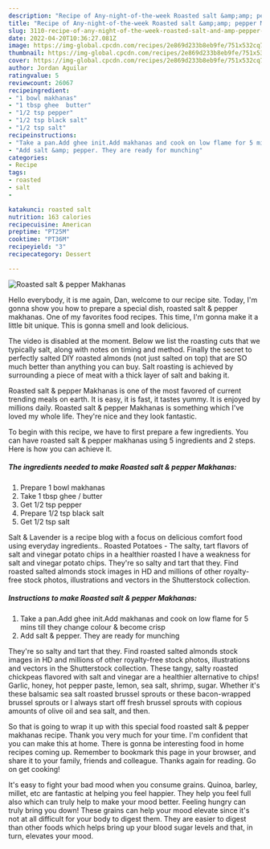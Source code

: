 ```yaml
---
description: "Recipe of Any-night-of-the-week Roasted salt &amp;amp; pepper Makhanas"
title: "Recipe of Any-night-of-the-week Roasted salt &amp;amp; pepper Makhanas"
slug: 3110-recipe-of-any-night-of-the-week-roasted-salt-and-amp-pepper-makhanas
date: 2022-04-20T10:36:27.081Z
image: https://img-global.cpcdn.com/recipes/2e869d233b8eb9fe/751x532cq70/roasted-salt-pepper-makhanas-recipe-main-photo.jpg
thumbnail: https://img-global.cpcdn.com/recipes/2e869d233b8eb9fe/751x532cq70/roasted-salt-pepper-makhanas-recipe-main-photo.jpg
cover: https://img-global.cpcdn.com/recipes/2e869d233b8eb9fe/751x532cq70/roasted-salt-pepper-makhanas-recipe-main-photo.jpg
author: Jordan Aguilar
ratingvalue: 5
reviewcount: 26067
recipeingredient:
- "1 bowl makhanas"
- "1 tbsp ghee  butter"
- "1/2 tsp pepper"
- "1/2 tsp black salt"
- "1/2 tsp salt"
recipeinstructions:
- "Take a pan.Add ghee init.Add makhanas and cook on low flame for 5 mins till they change colour &amp; become crisp"
- "Add salt &amp; pepper. They are ready for munching"
categories:
- Recipe
tags:
- roasted
- salt
- 

katakunci: roasted salt  
nutrition: 163 calories
recipecuisine: American
preptime: "PT25M"
cooktime: "PT36M"
recipeyield: "3"
recipecategory: Dessert

---
```



![Roasted salt &amp; pepper Makhanas](https://img-global.cpcdn.com/recipes/2e869d233b8eb9fe/751x532cq70/roasted-salt-pepper-makhanas-recipe-main-photo.jpg)

Hello everybody, it is me again, Dan, welcome to our recipe site. Today, I'm gonna show you how to prepare a special dish, roasted salt &amp; pepper makhanas. One of my favorites food recipes. This time, I'm gonna make it a little bit unique. This is gonna smell and look delicious.

The video is disabled at the moment. Below we list the roasting cuts that we typically salt, along with notes on timing and method. Finally the secret to perfectly salted DIY roasted almonds (not just salted on top) that are SO much better than anything you can buy. Salt roasting is achieved by surrounding a piece of meat with a thick layer of salt and baking it.

Roasted salt &amp; pepper Makhanas is one of the most favored of current trending meals on earth. It is easy, it is fast, it tastes yummy. It is enjoyed by millions daily. Roasted salt &amp; pepper Makhanas is something which I've loved my whole life. They're nice and they look fantastic.


To begin with this recipe, we have to first prepare a few ingredients. You can have roasted salt &amp; pepper makhanas using 5 ingredients and 2 steps. Here is how you can achieve it.

<!--inarticleads1-->

##### The ingredients needed to make Roasted salt &amp; pepper Makhanas:

1. Prepare 1 bowl makhanas
1. Take 1 tbsp ghee / butter
1. Get 1/2 tsp pepper
1. Prepare 1/2 tsp black salt
1. Get 1/2 tsp salt


Salt &amp; Lavender is a recipe blog with a focus on delicious comfort food using everyday ingredients.. Roasted Potatoes - The salty, tart flavors of salt and vinegar potato chips in a healthier roasted I have a weakness for salt and vinegar potato chips. They&#39;re so salty and tart that they. Find roasted salted almonds stock images in HD and millions of other royalty-free stock photos, illustrations and vectors in the Shutterstock collection. 

<!--inarticleads2-->

##### Instructions to make Roasted salt &amp; pepper Makhanas:

1. Take a pan.Add ghee init.Add makhanas and cook on low flame for 5 mins till they change colour &amp; become crisp
1. Add salt &amp; pepper. They are ready for munching


They&#39;re so salty and tart that they. Find roasted salted almonds stock images in HD and millions of other royalty-free stock photos, illustrations and vectors in the Shutterstock collection. These tangy, salty roasted chickpeas flavored with salt and vinegar are a healthier alternative to chips! Garlic, honey, hot pepper paste, lemon, sea salt, shrimp, sugar. Whether it&#39;s these balsamic sea salt roasted brussel sprouts or these bacon-wrapped brussel sprouts or I always start off fresh brussel sprouts with copious amounts of olive oil and sea salt, and then. 

So that is going to wrap it up with this special food roasted salt &amp; pepper makhanas recipe. Thank you very much for your time. I'm confident that you can make this at home. There is gonna be interesting food in home recipes coming up. Remember to bookmark this page in your browser, and share it to your family, friends and colleague. Thanks again for reading. Go on get cooking!

It's easy to fight your bad mood when you consume grains. Quinoa, barley, millet, etc are fantastic at helping you feel happier. They help you feel full also which can truly help to make your mood better. Feeling hungry can truly bring you down! These grains can help your mood elevate since it's not at all difficult for your body to digest them. They are easier to digest than other foods which helps bring up your blood sugar levels and that, in turn, elevates your mood.
